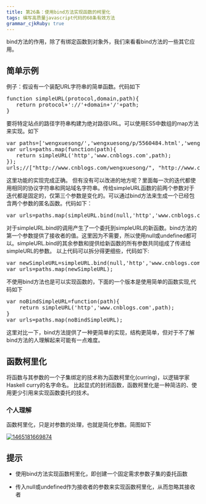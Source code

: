 ```yaml
---
title: 第26条：使用bind方法实现函数的柯里化
tags: 编写高质量javascript代码的68条有效方法
grammar_cjkRuby: true
---
```


bind方法的作用，除了有绑定函数到对象外，我们来看看bind方法的一些其它应用。

## 简单示例

例子：假设有一个装配URL字符串的简单函数。代码如下

<pre class="brush:javascript;gutter:true;">function simpleURL(protocol,domain,path){
   return protocol+'://'+domain+'/'+path;
}
</pre>

要将特定站点的路径字符串构建为绝对路径URL。可以使用ES5中数组的map方法来实现。如下

<pre class="brush:javascript;gutter:true;">var paths=['wengxuesong/','wengxuesong/p/5560484.html','wengxuesong/p/5555714.html'];
var urls=paths.map(function(path){
   return simpleURL('http','www.cnblogs.com',path);
});
urls;//["http://www.cnblogs.com/wengxuesong/", "http://www.cnblogs.com/wengxuesong/p/5560484.html", "http://www.cnblogs.com/wengxuesong/p/5555714.html"]</pre>

这里功能的实现完成正确。
但有没有可以改进的地方呢？里面每一次的迭代都使用相同的协议字符串和网站域名字符串。传给simpleURL函数的前两个参数对于迭代都是固定的，仅第三个参数是变化的。可以通过bind方法来生成一个已经包含两个参数的匿名函数。代码如下：

<pre class="brush:javascript;gutter:true;">var urls=paths.map(simpleURL.bind(null,'http','www.cnblogs.com'));
</pre>

对于simpleURL.bind的调用产生了一个委托到simpleURL的新函数。bind方法的第一个参数提供了接收者的值。这里因为不需要，所以使用null或undefined都可以。simpleURL.bind的其余参数和提供给新函数的所有参数共同组成了传递给simpleURL的参数。
以上代码可以拆分得更细些，代码如下:

<pre class="brush:javascript;gutter:true;">var newSimpleURL=simpleURL.bind(null,'http','www.cnblogs.com');
var urls=paths.map(newSimpleURL);
</pre>

不使用bind方法也是可以实现函数的，下面的一个版本是使用简单的函数实现,代码如下

<pre class="brush:javascript;gutter:true;">var noBindSimpleURL=function(path){
    return simpleURL('http','www.cnblogs.com',path);
}
var urls=paths.map(noBindSimpleURL);
</pre>

这里对比一下，bind方法提供了一种更简单的实现，结构更简单，但对于不了解bind方法的人理解起来可能有一点难度。

## 函数柯里化

将函数与其参数的一个子集绑定的技术称为函数柯里化(curring)，以逻辑学家Haskell curry的名字命名。
比起显式的封闭函数，函数柯里化是一种简洁的、使用更少引用来实现函数委托的技术。

### 个人理解

函数柯里化，只是对参数的处理，也就是简化参数。简图如下

[![1465181669874](http://images2015.cnblogs.com/blog/156514/201606/156514-20160606105632715-381031132.jpg "1465181669874")](http://images2015.cnblogs.com/blog/156514/201606/156514-20160606105632105-1950030231.jpg)

## 提示

*   使用bind方法实现函数柯里化，即创建一个固定需求参数子集的委托函数

*   传入null或undefined作为接收者的参数来实现函数柯里化，从而忽略其接收者